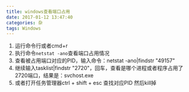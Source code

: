 ```yaml
---
title: windows查看端口占用
date: 2017-01-12 13:47:40
categories: 杂
tags: Windows
---
```

1. 运行命令行或者cmd+r
2. 执行命令`netstat -ano`查看端口占用情况
3. 查看被占用端口对应的PID，输入命令：netstat -ano|findstr "49157"
4. 继续输入tasklist|findstr "2720"，回车，查看是哪个进程或者程序占用了2720端口，结果是：svchost.exe
5. 或者打开任务管理器ctrl + shift + esc 查找对应PID 然后kill掉
